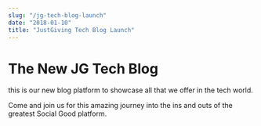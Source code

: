 ```yaml
---
slug: "/jg-tech-blog-launch"
date: "2018-01-10"
title: "JustGiving Tech Blog Launch"
---
```


# The New JG Tech Blog

this is our new blog platform to showcase all that we offer in the tech world.

Come and join us for this amazing journey into the ins and outs of the greatest Social Good platform.
